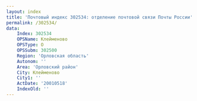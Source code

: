 ```yaml
---
layout: index
title: 'Почтовый индекс 302534: отделение почтовой связи Почты России'
permalink: /302534/
data:
    Index: 302534
    OPSName: Клейменово
    OPSType: О
    OPSSubm: 302500
    Region: 'Орловская область'
    Autonom: ''
    Area: 'Орловский район'
    City: Клейменово
    City1: ''
    ActDate: '20010518'
    IndexOld: ''
---
```

